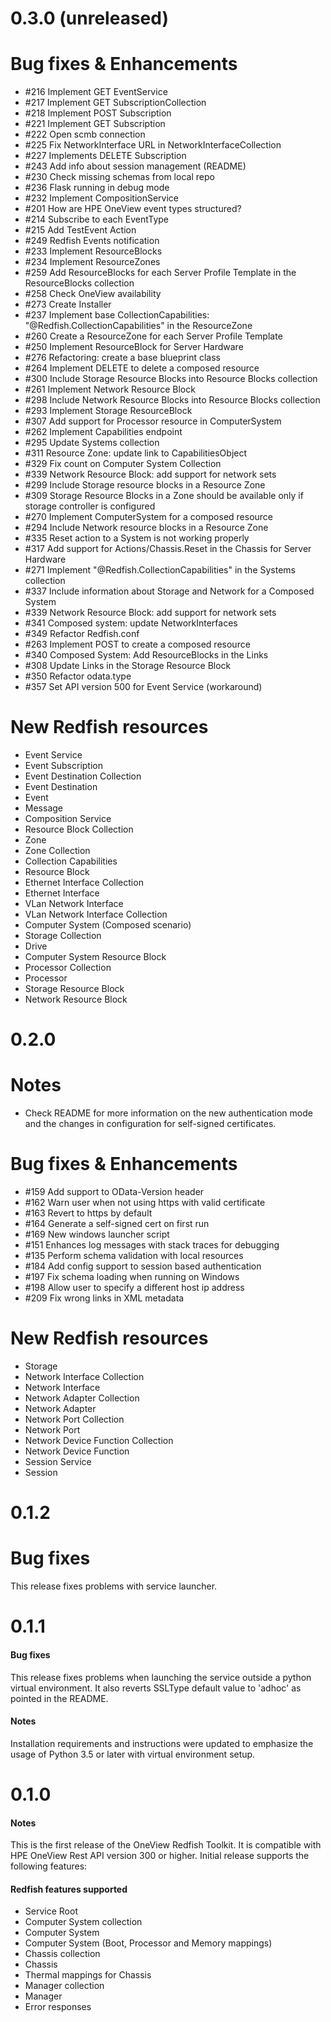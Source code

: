# 0.3.0 (unreleased)

# Bug fixes & Enhancements
 - #216 Implement GET EventService
 - #217 Implement GET SubscriptionCollection
 - #218 Implement POST Subscription
 - #221 Implement GET Subscription
 - #222 Open scmb connection
 - #225 Fix NetworkInterface URL in NetworkInterfaceCollection
 - #227 Implements DELETE Subscription
 - #243 Add info about session management (README)
 - #230 Check missing schemas from local repo
 - #236 Flask running in debug mode
 - #232 Implement CompositionService
 - #201 How are HPE OneView event types structured?
 - #214 Subscribe to each EventType
 - #215 Add TestEvent Action
 - #249 Redfish Events notification
 - #233 Implement ResourceBlocks
 - #234 Implement ResourceZones
 - #259 Add ResourceBlocks for each Server Profile Template in the ResourceBlocks collection
 - #258 Check OneView availability
 - #273 Create Installer
 - #237 Implement base CollectionCapabilities: "@Redfish.CollectionCapabilities" in the ResourceZone
 - #260 Create a ResourceZone for each Server Profile Template
 - #250 Implement ResourceBlock for Server Hardware
 - #276 Refactoring: create a base blueprint class
 - #264 Implement DELETE to delete a composed resource
 - #300 Include Storage Resource Blocks into Resource Blocks collection
 - #261 Implement Network Resource Block
 - #298 Include Network Resource Blocks into Resource Blocks collection
 - #293 Implement Storage ResourceBlock
 - #307 Add support for Processor resource in ComputerSystem
 - #262 Implement Capabilities endpoint
 - #295 Update Systems collection
 - #311 Resource Zone: update link to CapabilitiesObject
 - #329 Fix count on Computer System Collection
 - #339 Network Resource Block: add support for network sets
 - #299 Include Storage resource blocks in a Resource Zone
 - #309 Storage Resource Blocks in a Zone should be available only if storage controller is configured
 - #270 Implement ComputerSystem for a composed resource
 - #294 Include Network resource blocks in a Resource Zone
 - #335 Reset action to a System is not working properly
 - #317 Add support for Actions/Chassis.Reset in the Chassis for Server Hardware
 - #271 Implement "@Redfish.CollectionCapabilities" in the Systems collection
 - #337 Include information about Storage and Network for a Composed System
 - #339 Network Resource Block: add support for network sets
 - #341 Composed system: update NetworkInterfaces
 - #349 Refactor Redfish.conf
 - #263 Implement POST to create a composed resource
 - #340 Composed System: Add ResourceBlocks in the Links
 - #308 Update Links in the Storage Resource Block
 - #350 Refactor odata.type
 - #357 Set API version 500 for Event Service (workaround)

# New Redfish resources
 - Event Service
 - Event Subscription
 - Event Destination Collection
 - Event Destination
 - Event
 - Message
 - Composition Service
 - Resource Block Collection
 - Zone
 - Zone Collection
 - Collection Capabilities
 - Resource Block
 - Ethernet Interface Collection
 - Ethernet Interface
 - VLan Network Interface
 - VLan Network Interface Collection
 - Computer System (Composed scenario)
 - Storage Collection
 - Drive
 - Computer System Resource Block
 - Processor Collection
 - Processor
 - Storage Resource Block
 - Network Resource Block


# 0.2.0
# Notes
 - Check README for more information on the new authentication mode and
 the changes in configuration for self-signed certificates.

# Bug fixes & Enhancements
 - #159 Add support to OData-Version header
 - #162 Warn user when not using https with valid certificate
 - #163 Revert to https by default
 - #164 Generate a self-signed cert on first run
 - #169 New windows launcher script
 - #151 Enhances log messages with stack traces for debugging
 - #135 Perform schema validation with local resources
 - #184 Add config support to session based authentication
 - #197 Fix schema loading when running on Windows
 - #198 Allow user to specify a different host ip address
 - #209 Fix wrong links in XML metadata

# New Redfish resources
 - Storage
 - Network Interface Collection
 - Network Interface
 - Network Adapter Collection
 - Network Adapter
 - Network Port Collection
 - Network Port
 - Network Device Function Collection
 - Network Device Function
 - Session Service
 - Session


# 0.1.2
# Bug fixes
This release fixes problems with service launcher.

# 0.1.1
#### Bug fixes
This release fixes problems when launching the service outside a python
virtual environment. It also reverts SSLType default value to 'adhoc'
as pointed in the README.

#### Notes
Installation requirements and instructions were updated to emphasize the
usage of Python 3.5 or later with virtual environment setup.


# 0.1.0
#### Notes
This is the first release of the OneView Redfish Toolkit. It is compatible
with HPE OneView Rest API version 300 or higher. Initial release supports
the following features:

#### Redfish features supported
 - Service Root
 - Computer System collection
 - Computer System
 - Computer System (Boot, Processor and Memory mappings)
 - Chassis collection
 - Chassis
 - Thermal mappings for Chassis
 - Manager collection
 - Manager
 - Error responses
